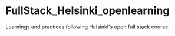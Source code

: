# FullStack_Helsinki_openlearning
 Learnings and practices following Helsinki's open full stack course.
